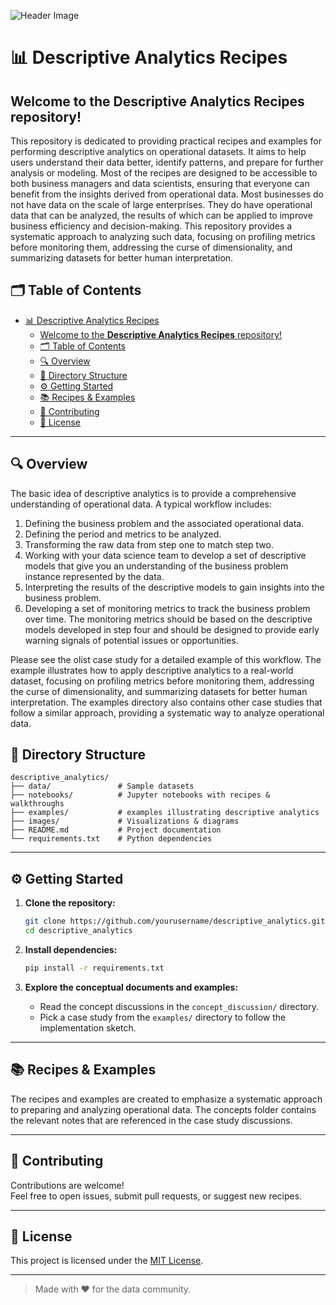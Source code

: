 ![Header Image](https://github.com/rajivsam/descriptive_analytics/blob/main/images/readme_header.png)
# 📊 Descriptive Analytics Recipes

Welcome to the **Descriptive Analytics Recipes** repository!  
---
This repository is dedicated to providing practical recipes and examples for performing descriptive analytics on operational datasets. It aims to help users understand their data better, identify patterns, and prepare for further analysis or modeling. Most of the recipes are designed to be accessible to both business managers and data scientists, ensuring that everyone can benefit from the insights derived from operational data. Most businesses do not have data on the scale of large enterprises. They do have operational data that can be analyzed, the results of which can be applied to improve business efficiency and decision-making. This repository provides a systematic approach to analyzing such data, focusing on profiling metrics before monitoring them, addressing the curse of dimensionality, and summarizing datasets for better human interpretation.


## 🗂️ Table of Contents

- [📊 Descriptive Analytics Recipes](#-descriptive-analytics-recipes)
  - [Welcome to the **Descriptive Analytics Recipes** repository!](#welcome-to-the-descriptive-analytics-recipes-repository)
  - [🗂️ Table of Contents](#️-table-of-contents)
  - [🔍 Overview](#-overview)
  - [📁 Directory Structure](#-directory-structure)
  - [⚙️ Getting Started](#️-getting-started)
  - [📚 Recipes \& Examples](#-recipes--examples)
  - [📝 Contributing](#-contributing)
  - [📄 License](#-license)

---

## 🔍 Overview

The basic idea of descriptive analytics is to provide a comprehensive understanding of operational data. A typical workflow includes:

1. Defining the business problem and the associated operational data.
2. Defining the period and metrics to be analyzed.
3. Transforming the raw data from step one to match step two.
4. Working with your data science team to develop a set of descriptive models that give you an understanding of the business problem instance represented by the data.
5. Interpreting the results of the descriptive models to gain insights into the business problem.
6. Developing a set of monitoring metrics to track the business problem over time. The monitoring metrics should be based on the descriptive models developed in step four and should be designed to provide early warning signals of potential issues or opportunities.

Please see the olist case study for a detailed example of this workflow. The example illustrates how to apply descriptive analytics to a real-world dataset, focusing on profiling metrics before monitoring them, addressing the curse of dimensionality, and summarizing datasets for better human interpretation. The examples directory also contains other case studies that follow a similar approach, providing a systematic way to analyze operational data.
## 📁 Directory Structure

```
descriptive_analytics/
├── data/               # Sample datasets
├── notebooks/          # Jupyter notebooks with recipes & walkthroughs
├── examples/           # examples illustrating descriptive analytics
├── images/             # Visualizations & diagrams
├── README.md           # Project documentation
└── requirements.txt    # Python dependencies
```

---

## ⚙️ Getting Started

1. **Clone the repository:**
     ```bash
     git clone https://github.com/yourusername/descriptive_analytics.git
     cd descriptive_analytics
     ```

2. **Install dependencies:**
     ```bash
     pip install -r requirements.txt
     ```

3. **Explore the conceptual documents and examples:**
   - Read the concept discussions in the `concept_discussion/` directory.
   - Pick a case study from the `examples/` directory to follow the implementation sketch.

---

## 📚 Recipes & Examples
The recipes and examples are created to emphasize a systematic approach to preparing and analyzing operational data. The concepts folder contains the relevant notes that are referenced in the case study discussions.

---

## 📝 Contributing

Contributions are welcome!  
Feel free to open issues, submit pull requests, or suggest new recipes.

---

## 📄 License

This project is licensed under the [MIT License](LICENSE).

---

> Made with ❤️ for the data community.
